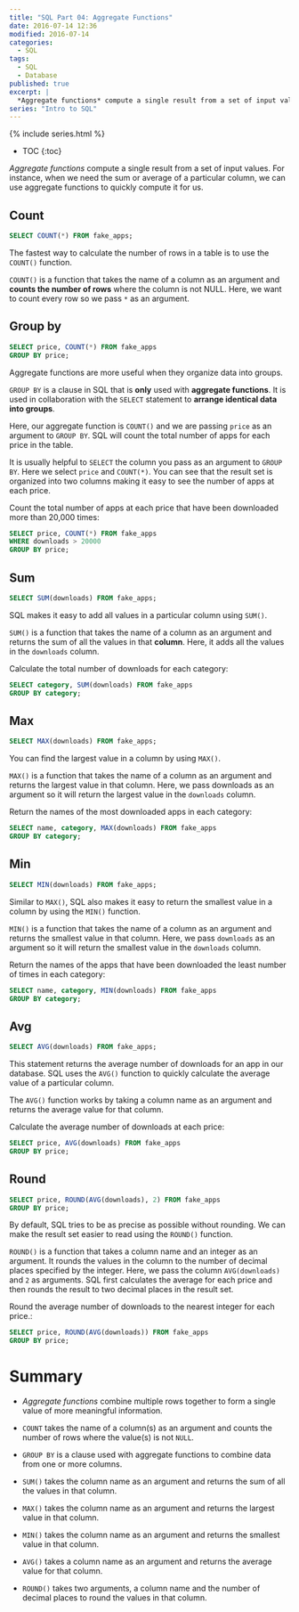 ```yaml
---
title: "SQL Part 04: Aggregate Functions"
date: 2016-07-14 12:36
modified: 2016-07-14
categories:
  - SQL
tags:
  - SQL
  - Database
published: true
excerpt: |
  *Aggregate functions* compute a single result from a set of input values. 
series: "Intro to SQL"	
---
```

{% include series.html %}

* TOC
{:toc}

*Aggregate functions* compute a single result from a set of input values. For instance, when we need the sum or average of a particular column, we can use aggregate functions to quickly compute it for us.

## Count

```sql
SELECT COUNT(*) FROM fake_apps;
```

The fastest way to calculate the number of rows in a table is to use the `COUNT()` function.

`COUNT()` is a function that takes the name of a column as an argument and **counts the number of rows** where the column is not NULL. Here, we want to count every row so we pass `*` as an argument.

## Group by

```sql
SELECT price, COUNT(*) FROM fake_apps
GROUP BY price;
```

Aggregate functions are more useful when they organize data into groups.

`GROUP BY` is a clause in SQL that is **only** used with **aggregate functions**. It is used in collaboration with the `SELECT` statement to **arrange identical data into groups**.

Here, our aggregate function is `COUNT()` and we are passing `price` as an argument to `GROUP BY`. SQL will count the total number of apps for each price in the table.

It is usually helpful to `SELECT` the column you pass as an argument to `GROUP BY`. Here we select `price` and `COUNT(*)`. You can see that the result set is organized into two columns making it easy to see the number of apps at each price.

Count the total number of apps at each price that have been downloaded more than 20,000 times:

```sql
SELECT price, COUNT(*) FROM fake_apps
WHERE downloads > 20000
GROUP BY price;
```

## Sum

```sql
SELECT SUM(downloads) FROM fake_apps;
```

SQL makes it easy to add all values in a particular column using `SUM()`.

`SUM()` is a function that takes the name of a column as an argument and returns the sum of all the values in that **column**. Here, it adds all the values in the `downloads` column.

Calculate the total number of downloads for each category: 

```sql
SELECT category, SUM(downloads) FROM fake_apps
GROUP BY category;
```
## Max

```sql
SELECT MAX(downloads) FROM fake_apps;
```

You can find the largest value in a column by using `MAX()`.

`MAX()` is a function that takes the name of a column as an argument and returns the largest value in that column. Here, we pass downloads as an argument so it will return the largest value in the `downloads` column.

Return the names of the most downloaded apps in each category:

```sql
SELECT name, category, MAX(downloads) FROM fake_apps
GROUP BY category;
```

## Min

```sql
SELECT MIN(downloads) FROM fake_apps;
```

Similar to `MAX()`, SQL also makes it easy to return the smallest value in a column by using the `MIN()` function.

`MIN()` is a function that takes the name of a column as an argument and returns the smallest value in that column. Here, we pass `downloads` as an argument so it will return the smallest value in the `downloads` column.

Return the names of the apps that have been downloaded the least number of times in each category:

```sql
SELECT name, category, MIN(downloads) FROM fake_apps
GROUP BY category;
```

## Avg

```sql
SELECT AVG(downloads) FROM fake_apps;
```

This statement returns the average number of downloads for an app in our database. SQL uses the `AVG()` function to quickly calculate the average value of a particular column.

The `AVG()` function works by taking a column name as an argument and returns the average value for that column.

Calculate the average number of downloads at each price:

```sql
SELECT price, AVG(downloads) FROM fake_apps
GROUP BY price;
```

## Round

```sql
SELECT price, ROUND(AVG(downloads), 2) FROM fake_apps
GROUP BY price;
```

By default, SQL tries to be as precise as possible without rounding. We can make the result set easier to read using the `ROUND()` function.

`ROUND()` is a function that takes a column name and an integer as an argument. It rounds the values in the column to the number of decimal places specified by the integer. Here, we pass the column `AVG(downloads)` and `2` as arguments. SQL first calculates the average for each price and then rounds the result to two decimal places in the result set.

Round the average number of downloads to the nearest integer for each price.:

```sql
SELECT price, ROUND(AVG(downloads)) FROM fake_apps
GROUP BY price;
```

# Summary

* *Aggregate functions* combine multiple rows together to form a single value of more meaningful information.

* `COUNT` takes the name of a column(s) as an argument and counts the number of rows where the value(s) is not `NULL`.
* `GROUP BY` is a clause used with aggregate functions to combine data from one or more columns.
* `SUM()` takes the column name as an argument and returns the sum of all the values in that column.
* `MAX()` takes the column name as an argument and returns the largest value in that column.
* `MIN()` takes the column name as an argument and returns the smallest value in that column.
* `AVG()` takes a column name as an argument and returns the average value for that column.
* `ROUND()` takes two arguments, a column name and the number of decimal places to round the values in that column.

